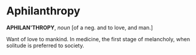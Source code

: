 # Aphilanthropy

**APHILAN'THROPY**, _noun_ \[of a neg. and to love, and man.\]

Want of love to mankind. In medicine, the first stage of melancholy, when solitude is preferred to society.